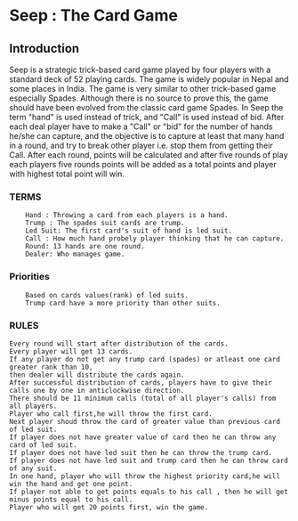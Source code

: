 # Seep : The Card Game


## Introduction
Seep is a strategic trick-based card game played by four players with a standard deck of 52 playing cards.
The game is widely popular in Nepal and some places in India.
The game is very similar to other trick-based game especially Spades.
Although there is no source to prove this, the game should have been evolved from the classic card game Spades.
In Seep the term "hand" is used instead of trick, and "Call" is used instead of bid.
After each deal player have to make a "Call" or "bid" for the number of hands he/she can capture, and the objective is to capture at least that many hand in a round, and try to break other player i.e. stop them from getting their Call.
After each round, points will be calculated and after five rounds of play each players five rounds points will be added as a total points and player with highest total point will win.

### TERMS
```
	Hand : Throwing a card from each players is a hand.
	Trump : The spades suit cards are trump.
	Led Suit: The first card's suit of hand is led suit.
	Call : How much hand probely player thinking that he can capture. 
	Round: 13 hands are one round.
	Dealer: Who manages game.
```


### Priorities
```
	Based on cards values(rank) of led suits.
	Trump card have a more priority than other suits.
```

### RULES

	Every round will start after distribution of the cards.
	Every player will get 13 cards.
	If any player do not get any trump card (spades) or atleast one card greater rank than 10,
	then dealer will distribute the cards again.
	After successful distribution of cards, players have to give their calls one by one in anticlockwise direction. 
	There should be 11 minimum calls (total of all player's calls) from all players.
	Player who call first,he will throw the first card.
	Next player shoud throw the card of greater value than previous card of led suit.
	If player does not have greater value of card then he can throw any card of led suit. 
	If player does not have led suit then he can throw the trump card.
	If player does not have led suit and trump card then he can throw card of any suit.
	In one hand, player who will throw the highest priority card,he will win the hand and get one point.
	If player not able to get points equals to his call , then he will get minus points equal to his call.
	Player who will get 20 points first, win the game.
	

